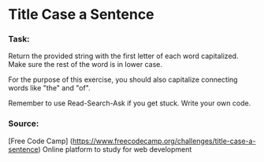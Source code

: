 # Title Case a Sentence

### Task:

Return the provided string with the first letter of each word capitalized. Make sure the rest of the word is in lower case.

For the purpose of this exercise, you should also capitalize connecting words like "the" and "of".

Remember to use Read-Search-Ask if you get stuck. Write your own code.

### Source:

[Free Code Camp] (https://www.freecodecamp.org/challenges/title-case-a-sentence)
Online platform to study for web development

